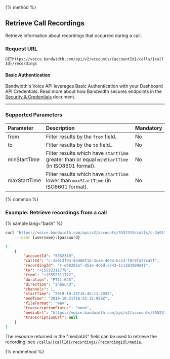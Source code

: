 {% method %}

## Retrieve Call Recordings
Retrieve information about recordings that occurred during a call.

### Request URL

<code class="post">GET</code>`https://voice.bandwidth.com/api/v2/accounts/{accountId}/calls/{callId}/recordings`

#### Basic Authentication

Bandwidth's Voice API leverages Basic Authentication with your Dashboard API Credentials. Read more about how Bandwidth secures endpoints in the [Security & Credentials](../../../guides/accountCredentials.md) document.

---

### Supported Parameters

| Parameter          | Description                                                                                          | Mandatory |
|:-------------------|:-----------------------------------------------------------------------------------------------------|:----------|
| from               | Filter results by the `from` field.                                                                  | No        |
| to                 | Filter results by the `to` field..                                                                   | No        |
| minStartTime       | Filter results which have `startTime` greater than or equal `minStartTime` (in ISO8601 format).      | No        |
| maxStartTime       | Filter results which have `startTime` lower than `maxStartTime` (in ISO8601 format).                 | No        |

{% common %}

### Example: Retrieve recordings from a call

{% sample lang="bash" %}

```bash
curl "https://voice.bandwidth.com/api/v2/accounts/5552319/calls/c-2a913f94-6a486f3a-3cae-4034-bcc3-f0c9fa77ca2f/recordings" \
     --user {username}:{password} 
```

```json
[
    {
        "accountId": "5552319",
        "callId": "c-2a913f94-6a486f3a-3cae-4034-bcc3-f0c9fa77ca2f",
        "recordingId": "r-d68201ef-d53e-4c6d-a743-1c1283909d41",
        "to": "+15552311778",
        "from": "+15552311772",
        "duration": "PT11.64S",
        "direction": "inbound",
        "channels": 1,
        "startTime": "2019-10-21T16:45:11.293Z",
        "endTime": "2019-10-21T16:55:12.950Z",
        "fileFormat": "wav",
        "transcriptionStatus": "none",
        "mediaUrl": "https://voice.bandwidth.com/api/v2/accounts/5552319/calls/c-2a913f94-6a486f3a-3cae-4034-bcc3-f0c9fa77ca2f/recordings/r-d68201ef-d53e-4c6d-a743-1c1283909d41/media",
        "transcriptionUrl": null
    }
]
```

The resource returned in the "mediaUrl" field can be used to retrieve the recording, see [`/calls/{callId}/recordings/{recordingId}/media`](calls/getCallsCallIdRecordingsRecordingIdMedia.md).

{% endmethod %}
